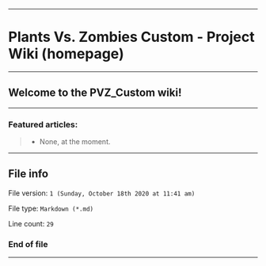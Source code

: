 
***

# Plants Vs. Zombies Custom - Project Wiki (homepage)

***

## Welcome to the PVZ_Custom wiki!

***

### Featured articles:

> * None, at the moment.

***

## File info

File version: `1 (Sunday, October 18th 2020 at 11:41 am)`

File type: `Markdown (*.md)`

Line count: `29`

### End of file

***

